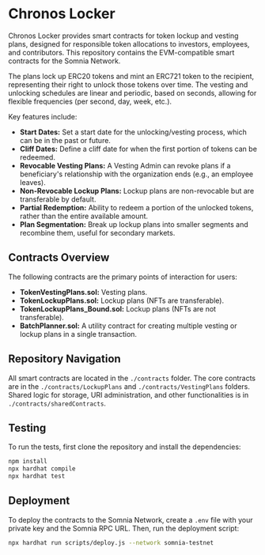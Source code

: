 # Chronos Locker

Chronos Locker provides smart contracts for token lockup and vesting plans, designed for responsible token allocations to investors, employees, and contributors. This repository contains the EVM-compatible smart contracts for the Somnia Network.

The plans lock up ERC20 tokens and mint an ERC721 token to the recipient, representing their right to unlock those tokens over time. The vesting and unlocking schedules are linear and periodic, based on seconds, allowing for flexible frequencies (per second, day, week, etc.).

Key features include:
-   **Start Dates:** Set a start date for the unlocking/vesting process, which can be in the past or future.
-   **Cliff Dates:** Define a cliff date for when the first portion of tokens can be redeemed.
-   **Revocable Vesting Plans:** A Vesting Admin can revoke plans if a beneficiary's relationship with the organization ends (e.g., an employee leaves).
-   **Non-Revocable Lockup Plans:** Lockup plans are non-revocable but are transferable by default.
-   **Partial Redemption:** Ability to redeem a portion of the unlocked tokens, rather than the entire available amount.
-   **Plan Segmentation:** Break up lockup plans into smaller segments and recombine them, useful for secondary markets.

## Contracts Overview

The following contracts are the primary points of interaction for users:

-   **TokenVestingPlans.sol:** Vesting plans.
-   **TokenLockupPlans.sol:** Lockup plans (NFTs are transferable).
-   **TokenLockupPlans_Bound.sol:** Lockup plans (NFTs are not transferable).
-   **BatchPlanner.sol:** A utility contract for creating multiple vesting or lockup plans in a single transaction.

## Repository Navigation

All smart contracts are located in the `./contracts` folder. The core contracts are in the `./contracts/LockupPlans` and `./contracts/VestingPlans` folders. Shared logic for storage, URI administration, and other functionalities is in `./contracts/sharedContracts`.

## Testing

To run the tests, first clone the repository and install the dependencies:

```bash
npm install
npx hardhat compile
npx hardhat test
```

## Deployment

To deploy the contracts to the Somnia Network, create a `.env` file with your private key and the Somnia RPC URL. Then, run the deployment script:

```bash
npx hardhat run scripts/deploy.js --network somnia-testnet
